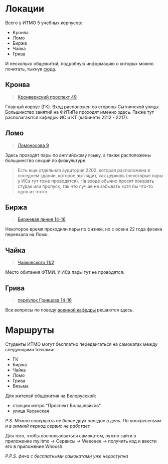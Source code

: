 # Локации

Всего у ИТМО 5 учебных корпусов:
- Кронва
- Ломо
- Биржа
- Чайка
- Грива

И несколько общежитий, подробную информацию о которых можно почитать, тыкнув [сюда](dorm.md).

## Кронва

> [Кронверкский проспект 49](https://goo.gl/maps/bG5anaGLa2Q7sscQA)

Главный корпус (ГК). Вход расположен со стороны Сытнинской улицы. Большинство занятий на ФИТиПе проходят именно здесь. Также тут располагаются кафедры ИС и КТ (кабинеты 2212 - 2217). 

## Ломо

> [Ломоносова 9](https://goo.gl/maps/L8WdBCF9YBsa5wUj7)

Здесь проходят пары по английскому языку, а также расположены большинство секций по физкультуре. 
> Есть еще отдельная аудитория 2202, которая расположена в соседнем здании, которое выглядит, как церковь (некоторые пары у ИСа тут тоже проводятся). На входе обычно просят показать студак или пропуск, так что лучше не забывать хотя бы что-то одно из этого.

##  Биржа

> [Биржевая линия 14-16](https://goo.gl/maps/XKoeXRonb7xq4jTd8)

Некоторое время проходили пары по физике, но с осени 22 года физика переехала на Ломо. 

## Чайка

> [Чайковского 11/2](https://goo.gl/maps/wNDctdo7Uugy5v3a7)

Место обитания ФТМИ. У ИСа пары тут не проводятся.

## Грива 

> [переулок Гривцова 14-16](https://goo.gl/maps/fyKQaLudidz9WyhF9)

Все вопросы по поводу [военной кафедры](army.md) решаются здесь.

# Маршруты 

Студенты ИТМО могут бесплатно передвигаться на самокатах между следующими точками:
- ГК
- Биржа
- Чайка
- Ломо 
- Грива 
- Вязьма 

Для жителей общежития на Белорусской:
- станция метро "Проспект Большевиков" 
- улица Хасанская 

_P.S. Можно совершать не более двух поездок в день. По воскресеньям и в зимний период сервис не работает._

Для того, чтобы воспользоваться самокатом, нужно зайти в приложение my.itmo -> Сервисы -> Weeeeee -> получить код и ввести его в приложение Whoosh.

_P.P.S. фича с бесплатными самокатами уже недоступна_